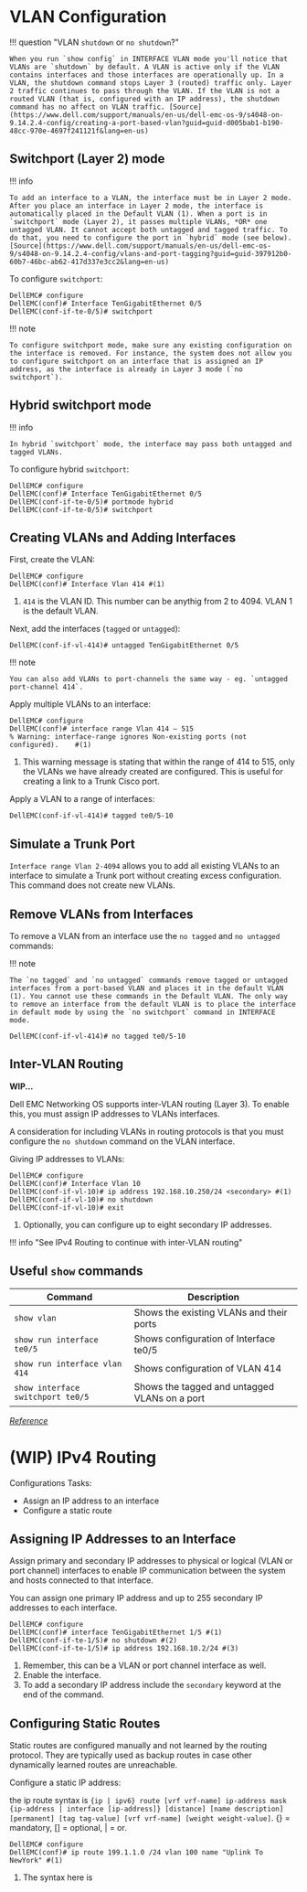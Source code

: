 # VLAN Configuration

!!! question "VLAN `shutdown` or `no shutdown`?"

    When you run `show config` in INTERFACE VLAN mode you'll notice that VLANs are `shutdown` by default. A VLAN is active only if the VLAN contains interfaces and those interfaces are operationally up. In a VLAN, the shutdown command stops Layer 3 (routed) traffic only. Layer 2 traffic continues to pass through the VLAN. If the VLAN is not a routed VLAN (that is, configured with an IP address), the shutdown command has no affect on VLAN traffic. [Source](https://www.dell.com/support/manuals/en-us/dell-emc-os-9/s4048-on-9.14.2.4-config/creating-a-port-based-vlan?guid=guid-d005bab1-b190-48cc-970e-4697f241121f&lang=en-us)

## Switchport (Layer 2) mode

!!! info

    To add an interface to a VLAN, the interface must be in Layer 2 mode. After you place an interface in Layer 2 mode, the interface is automatically placed in the Default VLAN (1). When a port is in `switchport` mode (Layer 2), it passes multiple VLANs, *OR* one untagged VLAN. It cannot accept both untagged and tagged traffic. To do that, you need to configure the port in `hybrid` mode (see below). [Source](https://www.dell.com/support/manuals/en-us/dell-emc-os-9/s4048-on-9.14.2.4-config/vlans-and-port-tagging?guid=guid-397912b0-60b7-46bc-ab62-417d337e3cc2&lang=en-us)

To configure `switchport`:

```shell
DellEMC# configure
DellEMC(conf)# Interface TenGigabitEthernet 0/5
DellEMC(conf-if-te-0/5)# switchport
```

!!! note

    To configure switchport mode, make sure any existing configuration on the interface is removed. For instance, the system does not allow you to configure switchport on an interface that is assigned an IP address, as the interface is already in Layer 3 mode (`no switchport`).

## Hybrid switchport mode

!!! info

    In hybrid `switchport` mode, the interface may pass both untagged and tagged VLANs.

To configure hybrid `switchport`:

```shell
DellEMC# configure
DellEMC(conf)# Interface TenGigabitEthernet 0/5
DellEMC(conf-if-te-0/5)# portmode hybrid
DellEMC(conf-if-te-0/5)# switchport
```

## Creating VLANs and Adding Interfaces

First, create the VLAN:

```shell
DellEMC# configure
DellEMC(conf)# Interface Vlan 414 #(1)
```

1. `414` is the VLAN ID. This number can be anythig from 2 to 4094. VLAN 1 is the default VLAN.

Next, add the interfaces (`tagged` or `untagged`):

```shell
DellEMC(conf-if-vl-414)# untagged TenGigabitEthernet 0/5
```

!!! note

    You can also add VLANs to port-channels the same way - eg. `untagged port-channel 414`.

Apply multiple VLANs to an interface:

```shell
DellEMC# configure
DellEMC(conf)# interface range Vlan 414 – 515
% Warning: interface-range ignores Non-existing ports (not configured).    #(1)
```

1. This warning message is stating that within the range of 414 to 515, only the VLANs we have already created are configured. This is useful for creating a link to a Trunk Cisco port. 

Apply a VLAN to a range of interfaces:

```shell
DellEMC(conf-if-vl-414)# tagged te0/5-10
```

## Simulate a Trunk Port

`Interface range Vlan 2-4094` allows you to add all existing VLANs to an interface to simulate a Trunk port without creating excess configuration. This command does not create new VLANs.

## Remove VLANs from Interfaces

To remove a VLAN from an interface use the `no tagged` and `no untagged` commands:

!!! note

    The `no tagged` and `no untagged` commands remove tagged or untagged interfaces from a port-based VLAN and places it in the default VLAN (1). You cannot use these commands in the Default VLAN. The only way to remove an interface from the default VLAN is to place the interface in default mode by using the `no switchport` command in INTERFACE mode. 

```shell
DellEMC(conf-if-vl-414)# no tagged te0/5-10
```

## Inter-VLAN Routing

**WIP...**

Dell EMC Networking OS supports inter-VLAN routing (Layer 3). To enable this, you must assign IP addresses to VLANs interfaces.

A consideration for including VLANs in routing protocols is that you must configure the `no shutdown` command on the VLAN interface.

Giving IP addresses to VLANs:

```shell
DellEMC# configure
DellEMC(conf)# Interface Vlan 10
DellEMC(conf-if-vl-10)# ip address 192.168.10.250/24 <secondary> #(1)
DellEMC(conf-if-vl-10)# no shutdown
DellEMC(conf-if-vl-10)# exit
```

1. Optionally, you can configure up to eight secondary IP addresses.

!!! info "See IPv4 Routing to continue with inter-VLAN routing"

## Useful `show` commands

| Command                           | Description                                     |
| --------------------------------- | ----------------------------------------------- |
| `show vlan`                       | Shows the existing VLANs and their ports        |
| `show run interface te0/5`        | Shows configuration of Interface te0/5          |
| `show run interface vlan 414`     | Shows configuration of VLAN 414                 |
| `show interface switchport te0/5` | Shows the tagged and untagged VLANs on a port   |

[*Reference*](https://www.dell.com/support/kbdoc/en-us/000119270/dell-emc-networking-how-to-configure-vlans-and-associate-ports-to-vlans-on-os9-ftos)





# (WIP) IPv4 Routing

Configurations Tasks:

- Assign an IP address to an interface
- Configure a static route

## Assigning IP Addresses to an Interface

Assign primary and secondary IP addresses to physical or logical (VLAN or port channel) interfaces to enable IP communication between the system and hosts connected to that interface. 

You can assign one primary IP address and up to 255 secondary IP addresses to each interface.

```shell
DellEMC# configure
DellEMC(conf)# interface TenGigabitEthernet 1/5 #(1)
DellEMC(conf-if-te-1/5)# no shutdown #(2)
DellEMC(conf-if-te-1/5)# ip address 192.168.10.2/24 #(3)
```

1. Remember, this can be a VLAN or port channel interface as well.
2. Enable the interface.
3. To add a secondary IP address include the `secondary` keyword at the end of the command.

## Configuring Static Routes

Static routes are configured manually and not learned by the routing protocol. They are typically used as backup routes in case other dynamically learned routes are unreachable.

Configure a static IP address:

the ip route syntax is `{ip | ipv6} route [vrf vrf-name] ip-address mask {ip-address | interface [ip-address]} [distance] [name description] [permanent] [tag tag-value] [vrf vrf-name] [weight weight-value]`. {} = mandatory, [] = optional, | = or.

```shell
DellEMC# configure
DellEMC(conf)# ip route 199.1.1.0 /24 vlan 100 name "Uplink To NewYork" #(1)

```

1. The syntax here is 